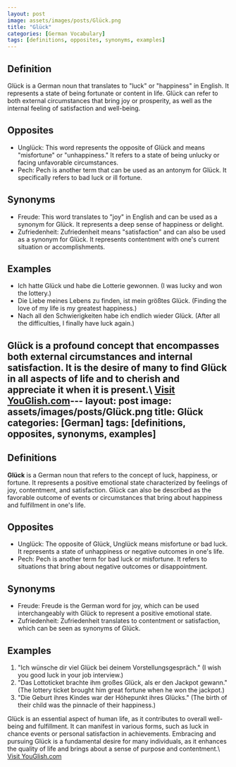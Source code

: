 ```yaml
---
layout: post
image: assets/images/posts/Glück.png
title: "Glück"
categories: [German Vocabulary]
tags: [definitions, opposites, synonyms, examples]
---
```


## Definition

Glück is a German noun that translates to "luck" or "happiness" in English. It represents a state of being fortunate or content in life. Glück can refer to both external circumstances that bring joy or prosperity, as well as the internal feeling of satisfaction and well-being.

## Opposites

- Unglück: This word represents the opposite of Glück and means "misfortune" or "unhappiness." It refers to a state of being unlucky or facing unfavorable circumstances.
- Pech: Pech is another term that can be used as an antonym for Glück. It specifically refers to bad luck or ill fortune.

## Synonyms

- Freude: This word translates to "joy" in English and can be used as a synonym for Glück. It represents a deep sense of happiness or delight.
- Zufriedenheit: Zufriedenheit means "satisfaction" and can also be used as a synonym for Glück. It represents contentment with one's current situation or accomplishments.

## Examples

- Ich hatte Glück und habe die Lotterie gewonnen. (I was lucky and won the lottery.)
- Die Liebe meines Lebens zu finden, ist mein größtes Glück. (Finding the love of my life is my greatest happiness.)
- Nach all den Schwierigkeiten habe ich endlich wieder Glück. (After all the difficulties, I finally have luck again.)

Glück is a profound concept that encompasses both external circumstances and internal satisfaction. It is the desire of many to find Glück in all aspects of life and to cherish and appreciate it when it is present.\ <a id="yg-widget-0" class="youglish-widget" data-query="Glück" data-lang="german" data-components="8412" data-auto-start="0" data-bkg-color="theme_light" data-title="How%20to%20pronounce%20Glück%20in%20German"  rel="nofollow" href="https://youglish.com">Visit YouGlish.com</a><script async src="https://youglish.com/public/emb/widget.js" charset="utf-8"></script>---
layout: post
image: assets/images/posts/Glück.png
title: Glück
categories: [German]
tags: [definitions, opposites, synonyms, examples]
---

## Definitions

**Glück** is a German noun that refers to the concept of luck, happiness, or fortune. It represents a positive emotional state characterized by feelings of joy, contentment, and satisfaction. Glück can also be described as the favorable outcome of events or circumstances that bring about happiness and fulfillment in one's life. 

## Opposites

- Unglück: The opposite of Glück, Unglück means misfortune or bad luck. It represents a state of unhappiness or negative outcomes in one's life.
- Pech: Pech is another term for bad luck or misfortune. It refers to situations that bring about negative outcomes or disappointment.

## Synonyms

- Freude: Freude is the German word for joy, which can be used interchangeably with Glück to represent a positive emotional state.
- Zufriedenheit: Zufriedenheit translates to contentment or satisfaction, which can be seen as synonyms of Glück.

## Examples

1. "Ich wünsche dir viel Glück bei deinem Vorstellungsgespräch." (I wish you good luck in your job interview.)
2. "Das Lottoticket brachte ihm großes Glück, als er den Jackpot gewann." (The lottery ticket brought him great fortune when he won the jackpot.)
3. "Die Geburt ihres Kindes war der Höhepunkt ihres Glücks." (The birth of their child was the pinnacle of their happiness.)

Glück is an essential aspect of human life, as it contributes to overall well-being and fulfillment. It can manifest in various forms, such as luck in chance events or personal satisfaction in achievements. Embracing and pursuing Glück is a fundamental desire for many individuals, as it enhances the quality of life and brings about a sense of purpose and contentment.\ <a id="yg-widget-0" class="youglish-widget" data-query="Glück" data-lang="german" data-components="8412" data-auto-start="0" data-bkg-color="theme_light" data-title="How%20to%20pronounce%20Glück%20in%20German"  rel="nofollow" href="https://youglish.com">Visit YouGlish.com</a><script async src="https://youglish.com/public/emb/widget.js" charset="utf-8"></script>